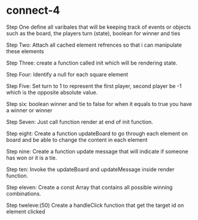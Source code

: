 # connect-4
 Step One define all varibales that will be keeping track of events or objects
 such as the board, the players turn (state), boolean for winner and ties

 Step Two: Attach all cached element refrences so that i can manipulate these elements

 Step Three: create a function called init which will be rendering state.
  
Step Four: Identify a null for each square element 

Step Five: Set turn to 1 to represent the first player, second player be -1 which is the opposite absolute value.

Step six: boolean winner and tie to false for when it equals to true you have a winner or winner

Step Seven: Just call function render at end of init function.

Step eight: Create a function updateBoard to go through each element on board and be able to change the content in each element

Step nine: Create a function update message that will indicate if someone has won or it is a tie.

Step ten: Invoke the updateBoard and updateMessage inside render function.

Step eleven: Create a const Array that contains all possible winning combinations.

Step tweleve:(50) Create a handleClick function that get the target id on element clicked 
